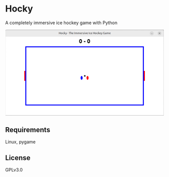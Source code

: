# Hocky
A completely immersive ice hockey game with Python

![alt text](img/hocky.png "Hocky")

## Requirements
Linux, pygame

## License
GPLv3.0
